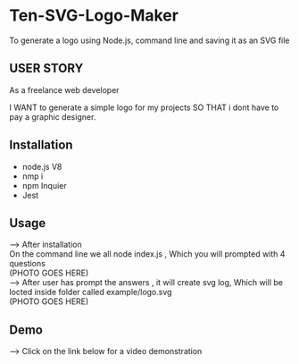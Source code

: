 # Ten-SVG-Logo-Maker
To generate a logo using Node.js, command line and saving it as an SVG file 

## USER STORY 
As a freelance web developer 

I WANT to generate a simple logo for my projects 
SO THAT i dont have to pay a graphic designer.

## Installation 
- node.js V8 
- nmp i 
- npm Inquier
- Jest


## Usage 
--> After installation<br>
On the command line we all node index.js , Which you will prompted with 4 questions<br>
(PHOTO GOES HERE)<br>
--> After user has prompt the answers , it will create svg log, Which will be locted inside folder called example/logo.svg<br>
(PHOTO GOES HERE)

## Demo
--> Click on the link below for a video demonstration
